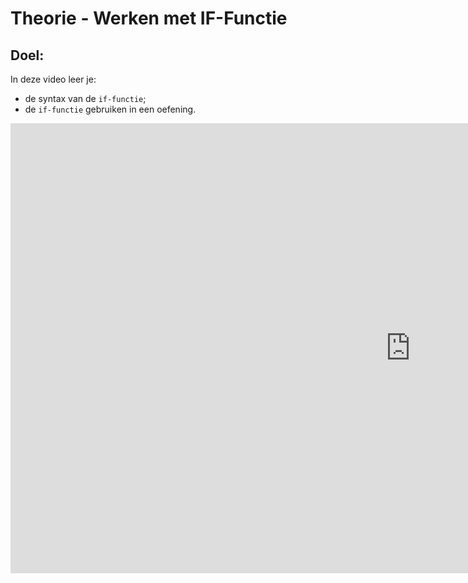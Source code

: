 # Theorie - Werken met IF-Functie

## Doel:

In deze video leer je: 
* de syntax van de `if-functie`;
* de `if-functie` gebruiken in een oefening. 


<iframe width="1280" height="720" src="https://www.youtube.com/embed/w-gOixTDEoY?list=PL7qul8TV_7p5uroDMWERGL7Sr1-4bZw7M" title="Python &amp; Wiskunde -  Lesvideo 1" frameborder="0" allow="accelerometer; autoplay; clipboard-write; encrypted-media; gyroscope; picture-in-picture; web-share" allowfullscreen></iframe> 
